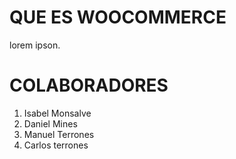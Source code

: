 # QUE ES WOOCOMMERCE

lorem ipson.

# COLABORADORES

1. Isabel Monsalve
2. Daniel Mines
3. Manuel Terrones
4. Carlos terrones
